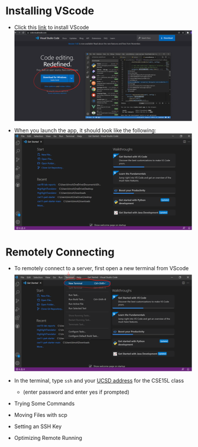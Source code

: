 # Installing VScode
* Click this [link](https://code.visualstudio.com/) to install VScode
![VSCode1](VSCodeDownloadPage.png)

* When you launch the app, it should look like the following:
![VSCode2](VSCodeAppLaunch.png)

#  Remotely Connecting
* To remotely connect to a server, first open a new terminal from VScode
![RemotelyConnecting1](VSCodeOpenTerminal.png)

* In the terminal, type ``ssh`` and your [UCSD address](https://sdacs.ucsd.edu/~icc/index.php) for the CSE15L class 
  * (enter password and enter yes if prompted)

* Trying Some Commands
* Moving Files with scp
* Setting an SSH Key
* Optimizing Remote Running
